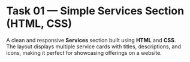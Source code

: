 # Task 01 — Simple Services Section (HTML, CSS)

A clean and responsive **Services** section built using **HTML** and **CSS**.  
The layout displays multiple service cards with titles, descriptions, and icons, making it perfect for showcasing offerings on a website.

